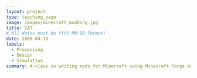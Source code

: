 ```yaml
---
layout: project
type: teaching_page
image: images/minecraft_modding.jpg
title: CAT
# All dates must be YYYY-MM-DD format!
date: 2008-04-13
labels:
  - Processing
  - Design
  - Simulation
summary: A class on writing mods for Minecraft using Minecraft Forge and Java.  Students learn about Java and working in a complicated codebase by create custom minecraft items and blocks 
---
```

